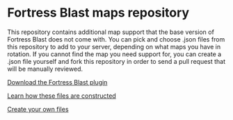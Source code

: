 Fortress Blast maps repository
==============================

This repository contains additional map support that the base version of Fortress Blast does not come with. You can pick and choose .json files from this repository to add to your server, depending on what maps you have in rotation. If you cannot find the map you need support for, you can create a .json file yourself and fork this repository in order to send a pull request that will be manually reviewed.

[Download the Fortress Blast plugin](https://github.com/Fortress-Blast/Fortress-Blast)

[Learn how these files are constructed](https://github.com/fortress-blast/fortress-blast/wiki/Powerup-locations)

[Create your own files](https://github.com/fortress-blast/fortress-blast/wiki/Custom-powerup-locations)
